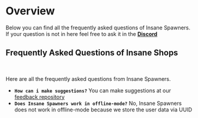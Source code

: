 # Overview
Below you can find all the frequently asked questions of Insane Spawners. If your question is not in here feel free to ask it in the **[Discord](https://discord.gg/3JuHDm8)**
<br>

## Frequently Asked Questions of Insane Shops
<br>

Here are all the frequently asked questions from Insane Spawners.
<br>

* **`How can i make suggestions?`**
  You can make suggestions at our [feedback repository](https://github.com/TechsCode-Team/Feedback/discussions/categories/suggestions)
* **`Does Insane Spawners work in offline-mode?`**
  No, Insane Spawners does not work in offline-mode because we store the user data via UUID
